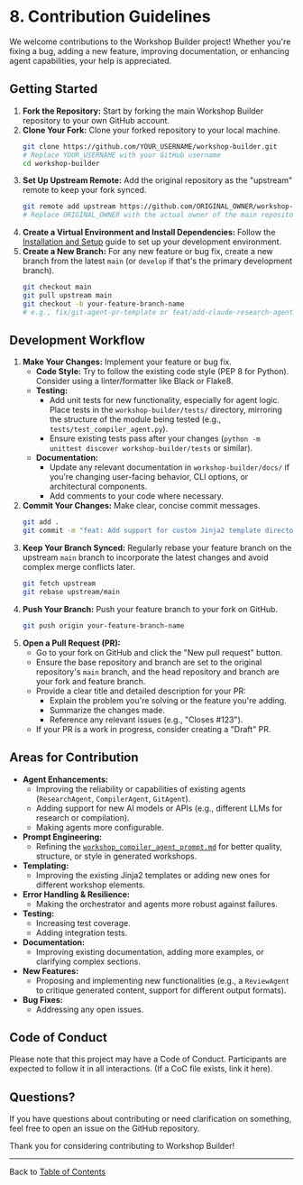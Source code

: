 # 8. Contribution Guidelines

We welcome contributions to the Workshop Builder project! Whether you're fixing a bug, adding a new feature, improving documentation, or enhancing agent capabilities, your help is appreciated.

## Getting Started

1.  **Fork the Repository:** Start by forking the main Workshop Builder repository to your own GitHub account.
2.  **Clone Your Fork:** Clone your forked repository to your local machine.
    ```bash
    git clone https://github.com/YOUR_USERNAME/workshop-builder.git 
    # Replace YOUR_USERNAME with your GitHub username
    cd workshop-builder
    ```
3.  **Set Up Upstream Remote:** Add the original repository as the "upstream" remote to keep your fork synced.
    ```bash
    git remote add upstream https://github.com/ORIGINAL_OWNER/workshop-builder.git 
    # Replace ORIGINAL_OWNER with the actual owner of the main repository
    ```
4.  **Create a Virtual Environment and Install Dependencies:** Follow the [Installation and Setup](./02_installation_setup.md) guide to set up your development environment.
5.  **Create a New Branch:** For any new feature or bug fix, create a new branch from the latest `main` (or `develop` if that's the primary development branch).
    ```bash
    git checkout main
    git pull upstream main
    git checkout -b your-feature-branch-name 
    # e.g., fix/git-agent-pr-template or feat/add-claude-research-agent
    ```

## Development Workflow

1.  **Make Your Changes:** Implement your feature or bug fix.
    *   **Code Style:** Try to follow the existing code style (PEP 8 for Python). Consider using a linter/formatter like Black or Flake8.
    *   **Testing:**
        *   Add unit tests for new functionality, especially for agent logic. Place tests in the `workshop-builder/tests/` directory, mirroring the structure of the module being tested (e.g., `tests/test_compiler_agent.py`).
        *   Ensure existing tests pass after your changes (`python -m unittest discover workshop-builder/tests` or similar).
    *   **Documentation:**
        *   Update any relevant documentation in `workshop-builder/docs/` if you're changing user-facing behavior, CLI options, or architectural components.
        *   Add comments to your code where necessary.
2.  **Commit Your Changes:** Make clear, concise commit messages.
    ```bash
    git add .
    git commit -m "feat: Add support for custom Jinja2 template directory"
    ```
3.  **Keep Your Branch Synced:** Regularly rebase your feature branch on the upstream `main` branch to incorporate the latest changes and avoid complex merge conflicts later.
    ```bash
    git fetch upstream
    git rebase upstream/main
    ```
4.  **Push Your Branch:** Push your feature branch to your fork on GitHub.
    ```bash
    git push origin your-feature-branch-name
    ```
5.  **Open a Pull Request (PR):**
    *   Go to your fork on GitHub and click the "New pull request" button.
    *   Ensure the base repository and branch are set to the original repository's `main` branch, and the head repository and branch are your fork and feature branch.
    *   Provide a clear title and detailed description for your PR:
        *   Explain the problem you're solving or the feature you're adding.
        *   Summarize the changes made.
        *   Reference any relevant issues (e.g., "Closes #123").
    *   If your PR is a work in progress, consider creating a "Draft" PR.

## Areas for Contribution

*   **Agent Enhancements:**
    *   Improving the reliability or capabilities of existing agents (`ResearchAgent`, `CompilerAgent`, `GitAgent`).
    *   Adding support for new AI models or APIs (e.g., different LLMs for research or compilation).
    *   Making agents more configurable.
*   **Prompt Engineering:**
    *   Refining the [`workshop_compiler_agent_prompt.md`](../workshop_compiler_agent_prompt.md) for better quality, structure, or style in generated workshops.
*   **Templating:**
    *   Improving the existing Jinja2 templates or adding new ones for different workshop elements.
*   **Error Handling & Resilience:**
    *   Making the orchestrator and agents more robust against failures.
*   **Testing:**
    *   Increasing test coverage.
    *   Adding integration tests.
*   **Documentation:**
    *   Improving existing documentation, adding more examples, or clarifying complex sections.
*   **New Features:**
    *   Proposing and implementing new functionalities (e.g., a `ReviewAgent` to critique generated content, support for different output formats).
*   **Bug Fixes:**
    *   Addressing any open issues.

## Code of Conduct

Please note that this project may have a Code of Conduct. Participants are expected to follow it in all interactions. (If a CoC file exists, link it here).

## Questions?

If you have questions about contributing or need clarification on something, feel free to open an issue on the GitHub repository.

Thank you for considering contributing to Workshop Builder!

---
Back to [Table of Contents](./index.md)